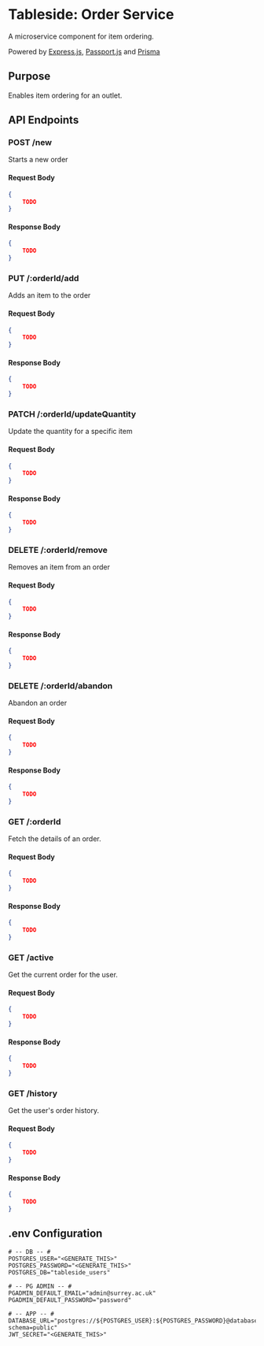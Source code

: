 # Tableside: Order Service

A microservice component for item ordering.

Powered by [Express.js](), [Passport.js](https://www.passportjs.org/) and [Prisma](https://www.prisma.io)

## Purpose

Enables item ordering for an outlet.

## API Endpoints

### POST /new
Starts a new order

#### Request Body
```json
{
    TODO
}
```

#### Response Body
```json
{
    TODO
}
```

### PUT /:orderId/add
Adds an item to the order

#### Request Body
```json
{
    TODO
}
```

#### Response Body
```json
{
    TODO
}
```

### PATCH /:orderId/updateQuantity
Update the quantity for a specific item

#### Request Body
```json
{
    TODO
}
```

#### Response Body
```json
{
    TODO
}
```

### DELETE /:orderId/remove
Removes an item from an order

#### Request Body
```json
{
    TODO
}
```

#### Response Body
```json
{
    TODO
}
```

### DELETE /:orderId/abandon
Abandon an order

#### Request Body
```json
{
    TODO
}
```

#### Response Body
```json
{
    TODO
}
```

### GET /:orderId
Fetch the details of an order.

#### Request Body
```json
{
    TODO
}
```

#### Response Body
```json
{
    TODO
}
```

### GET /active
Get the current order for the user.

#### Request Body
```json
{
    TODO
}
```

#### Response Body
```json
{
    TODO
}
```

### GET /history
Get the user's order history.

#### Request Body
```json
{
    TODO
}
```

#### Response Body
```json
{
    TODO
}
```

## .env Configuration
```dotenv
# -- DB -- #
POSTGRES_USER="<GENERATE_THIS>"
POSTGRES_PASSWORD="<GENERATE_THIS>"
POSTGRES_DB="tableside_users"

# -- PG ADMIN -- #
PGADMIN_DEFAULT_EMAIL="admin@surrey.ac.uk"
PGADMIN_DEFAULT_PASSWORD="password"

# -- APP -- #
DATABASE_URL="postgres://${POSTGRES_USER}:${POSTGRES_PASSWORD}@database:5432/${POSTGRES_DB}?schema=public"
JWT_SECRET="<GENERATE_THIS>"

```
